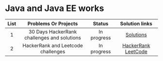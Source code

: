# Java and Java EE works 



|  List |                Problems Or Projects      |        Status       | Solution links |                                                        
| :---: | :--------------------------------------: | :-----------------: | :------------------------: | 
|   1   | 30 Days HackerRank challenges and solutions|  In progress     | [Solutions](https://github.com/AbuNSarker/Java_and_JavaEE_works/tree/main/HackerRank_Java_30_Days)        |
|   2   |  HackerRank and Leetcode challenges      |  In progress        |  [HackerRank](#)  [LeetCode](#) |

